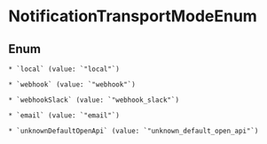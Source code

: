 
# NotificationTransportModeEnum

## Enum


    * `local` (value: `"local"`)

    * `webhook` (value: `"webhook"`)

    * `webhookSlack` (value: `"webhook_slack"`)

    * `email` (value: `"email"`)

    * `unknownDefaultOpenApi` (value: `"unknown_default_open_api"`)



